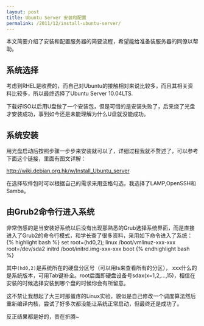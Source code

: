 ```yaml
---
layout: post
title: Ubuntu Server 安装和配置
permalink: /2011/12/install-ubuntu-server/
---
```


本文简要介绍了安装和配置服务器的简要流程，希望能给准备装服务器的同僚以帮助。

## 系统选择
考虑到RHEL是收费的，而自己对Ubuntu的接触相对来说比较多，而且其相关资料比较多，所以最终选择了Ubuntu Server 10.04LTS.

下载好ISO以后用U盘做了一个安装包，但是可惜的是安装失败了，后来烧了光盘才安装成功，事到如今还是未能理解为什么U盘就没能成功。

## 系统安装
用光盘启动后按照步骤一步步来安装就可以了，详细过程我就不赘述了，可以参考下面这个链接，里面有图文详解：

http://wiki.debian.org.hk/w/Install_Ubuntu_server

在选择软件包时可以根据自己的需求来用空格勾选，我选择了LAMP,OpenSSH和Samba。

## 由Grub2命令行进入系统
非常伤感的是当安装好系统以后没有出现那熟悉的Grub选择系统界面，而是直接进入了Grub2的命令行模式，和学长查了很多资料，采用如下命令进入了系统：
{% highlight bash %}
set root=(hd0,2);
linux  /boot/vmlinuz-xxx-xxx  root=/dev/sda2
initrd /boot/initrd.img-xxx-xxx
boot
{% endhighlight bash %}	


其中`(hd0,2)`是系统所在的硬盘分区号（可以用ls来查看所有的分区）， xxx什么的是系统版本，可用Tab键补全。root后面即硬盘设备号sdax(x=1,2,…,15)，相信在安装的时候选择安装到哪个盘的时候你会有所留意。

这不禁让我想起了大三时那蛋疼的Linux实验，貌似是自己修改一个调度算法然后重新编译内核，尝试了好多次都没能让系统正常启动，但最终还是成功了。

反正结果都是好的，贵在折腾~

